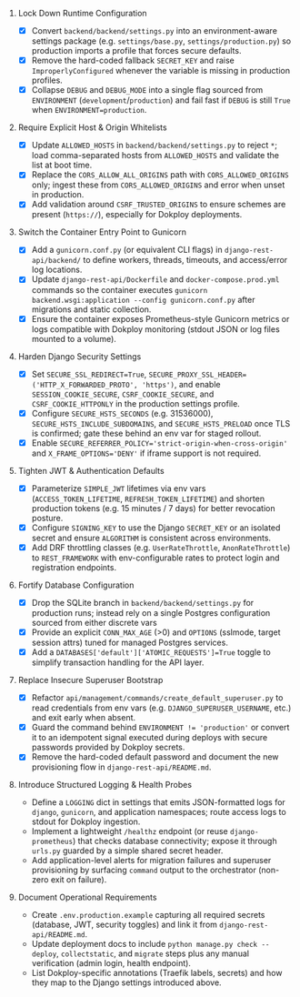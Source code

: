 1. Lock Down Runtime Configuration
	- [x] Convert `backend/backend/settings.py` into an environment-aware settings package (e.g. `settings/base.py`, `settings/production.py`) so production imports a profile that forces secure defaults.
	- [x] Remove the hard-coded fallback `SECRET_KEY` and raise `ImproperlyConfigured` whenever the variable is missing in production profiles.
	- [x] Collapse `DEBUG` and `DEBUG_MODE` into a single flag sourced from `ENVIRONMENT` (`development`/`production`) and fail fast if `DEBUG` is still `True` when `ENVIRONMENT=production`.

2. Require Explicit Host & Origin Whitelists
	- [x] Update `ALLOWED_HOSTS` in `backend/backend/settings.py` to reject `*`; load comma-separated hosts from `ALLOWED_HOSTS` and validate the list at boot time.
	- [x] Replace the `CORS_ALLOW_ALL_ORIGINS` path with `CORS_ALLOWED_ORIGINS` only; ingest these from `CORS_ALLOWED_ORIGINS` and error when unset in production.
	- [x] Add validation around `CSRF_TRUSTED_ORIGINS` to ensure schemes are present (`https://`), especially for Dokploy deployments.

3. Switch the Container Entry Point to Gunicorn
	- [x] Add a `gunicorn.conf.py` (or equivalent CLI flags) in `django-rest-api/backend/` to define workers, threads, timeouts, and access/error log locations.
	- [x] Update `django-rest-api/Dockerfile` and `docker-compose.prod.yml` commands so the container executes `gunicorn backend.wsgi:application --config gunicorn.conf.py` after migrations and static collection.
	- [x] Ensure the container exposes Prometheus-style Gunicorn metrics or logs compatible with Dokploy monitoring (stdout JSON or log files mounted to a volume).

4. Harden Django Security Settings
	- [x] Set `SECURE_SSL_REDIRECT=True`, `SECURE_PROXY_SSL_HEADER=('HTTP_X_FORWARDED_PROTO', 'https')`, and enable `SESSION_COOKIE_SECURE`, `CSRF_COOKIE_SECURE`, and `CSRF_COOKIE_HTTPONLY` in the production settings profile.
	- [x] Configure `SECURE_HSTS_SECONDS` (e.g. 31536000), `SECURE_HSTS_INCLUDE_SUBDOMAINS`, and `SECURE_HSTS_PRELOAD` once TLS is confirmed; gate these behind an env var for staged rollout.
	- [x] Enable `SECURE_REFERRER_POLICY='strict-origin-when-cross-origin'` and `X_FRAME_OPTIONS='DENY'` if iframe support is not required.

5. Tighten JWT & Authentication Defaults
	- [x] Parameterize `SIMPLE_JWT` lifetimes via env vars (`ACCESS_TOKEN_LIFETIME`, `REFRESH_TOKEN_LIFETIME`) and shorten production tokens (e.g. 15 minutes / 7 days) for better revocation posture.
	- [x] Configure `SIGNING_KEY` to use the Django `SECRET_KEY` or an isolated secret and ensure `ALGORITHM` is consistent across environments.
	- [x] Add DRF throttling classes (e.g. `UserRateThrottle`, `AnonRateThrottle`) to `REST_FRAMEWORK` with env-configurable rates to protect login and registration endpoints.

6. Fortify Database Configuration
	- [x] Drop the SQLite branch in `backend/backend/settings.py` for production runs; instead rely on a single Postgres configuration sourced from either discrete vars
	- [x] Provide an explicit `CONN_MAX_AGE` (>0) and `OPTIONS` (sslmode, target session attrs) tuned for managed Postgres services.
	- [x] Add a `DATABASES['default']['ATOMIC_REQUESTS']=True` toggle to simplify transaction handling for the API layer.

7. Replace Insecure Superuser Bootstrap
	- [x] Refactor `api/management/commands/create_default_superuser.py` to read credentials from env vars (e.g. `DJANGO_SUPERUSER_USERNAME`, etc.) and exit early when absent.
	- [x] Guard the command behind `ENVIRONMENT != 'production'` or convert it to an idempotent signal executed during deploys with secure passwords provided by Dokploy secrets.
	- [x] Remove the hard-coded default password and document the new provisioning flow in `django-rest-api/README.md`.

8. Introduce Structured Logging & Health Probes
	- Define a `LOGGING` dict in settings that emits JSON-formatted logs for `django`, `gunicorn`, and application namespaces; route access logs to stdout for Dokploy ingestion.
	- Implement a lightweight `/healthz` endpoint (or reuse `django-prometheus`) that checks database connectivity; expose it through `urls.py` guarded by a simple shared secret header.
	- Add application-level alerts for migration failures and superuser provisioning by surfacing `command` output to the orchestrator (non-zero exit on failure).

9. Document Operational Requirements
	- Create `.env.production.example` capturing all required secrets (database, JWT, security toggles) and link it from `django-rest-api/README.md`.
	- Update deployment docs to include `python manage.py check --deploy`, `collectstatic`, and `migrate` steps plus any manual verification (admin login, health endpoint).
	- List Dokploy-specific annotations (Traefik labels, secrets) and how they map to the Django settings introduced above.
